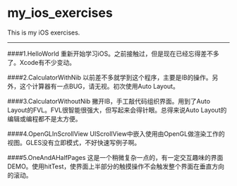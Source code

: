 my_ios_exercises
===

This is my iOS exercises.
***

####1.HelloWorld
重新开始学习iOS。之前接触过，但是现在已经忘得差不多了。Xcode有不少变动。

####2.CalculatorWithNib
以前差不多就学到这个程序，主要是IB的操作。另外，这个计算器有一点BUG，请无视。初次使用Auto Layout。

####3.CalculatorWithoutNib
撇开IB，手工敲代码组织界面。用到了Auto Layout的FVL。FVL很智能很强大，但写起来会得针眼。总得来说Auto Layout的编辑或编程都不是太方便。

####4.OpenGLInScrollView
UIScrollView中嵌入使用由OpenGL做渲染工作的视图。GLES没有立即模式，不好快速写例子啊。

####5.OneAndAHalfPages
这是一个稍微复杂一点的，有一定交互趣味的界面DEMO。使用hitTest，使界面上半部分的触摸操作不会触发整个界面在垂直方向的滚动。

